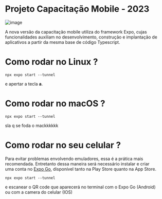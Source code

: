 # Projeto Capacitação Mobile - 2023

![image](https://github.com/rafaaels2/expo-init/assets/104213060/5142957b-8517-43fc-8b10-b6a4649593f6)

A nova versão da capacitação mobile utiliza do framework Expo, cujas funcionalidades auxiliam no desenvolvimento, construção e implantação de aplicativos a partir da mesma base de código Typescript.

# Como rodar no Linux ?
```
npx expo start --tunnel
```
e apertar a tecla **a**.

# Como rodar no macOS ?
```
npx expo start --tunnel
```
sla q se foda o mackkkkkk

# Como rodar no seu celular ?
Para evitar problemas envolvendo emuladores, essa é a prática mais recomendada. Entretanto dessa maneira será necessário instalar e criar uma conta no [Expo Go](https://expo.dev/client), disponível tanto na Play Store quanto na App Store.
```
npx expo start --tunnel
```
e escanear o QR code que aparecerá no terminal com o Expo Go (Android) ou com a camera do celular (IOS)
